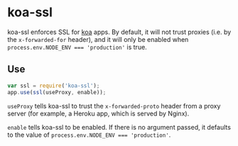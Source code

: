 # koa-ssl

koa-ssl enforces SSL for [koa][koa] apps. By default, it will not trust proxies
(i.e. by the `x-forwarded-for` header), and it will only be enabled when
`process.env.NODE_ENV === 'production'` is true.

## Use

```javascript
var ssl = require('koa-ssl');
app.use(ssl(useProxy, enable));
```

`useProxy` tells koa-ssl to trust the `x-forwarded-proto` header from a
proxy server (for example, a Heroku app, which is served by Nginx).

`enable` tells koa-ssl to be enabled. If there is no argument passed, it
defaults to the value of `process.env.NODE_ENV === 'production'`.

[koa]: https://github.com/koajs/koa
